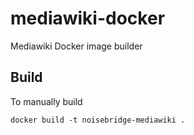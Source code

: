# mediawiki-docker
Mediawiki Docker image builder

## Build

To manually build

    docker build -t noisebridge-mediawiki .
